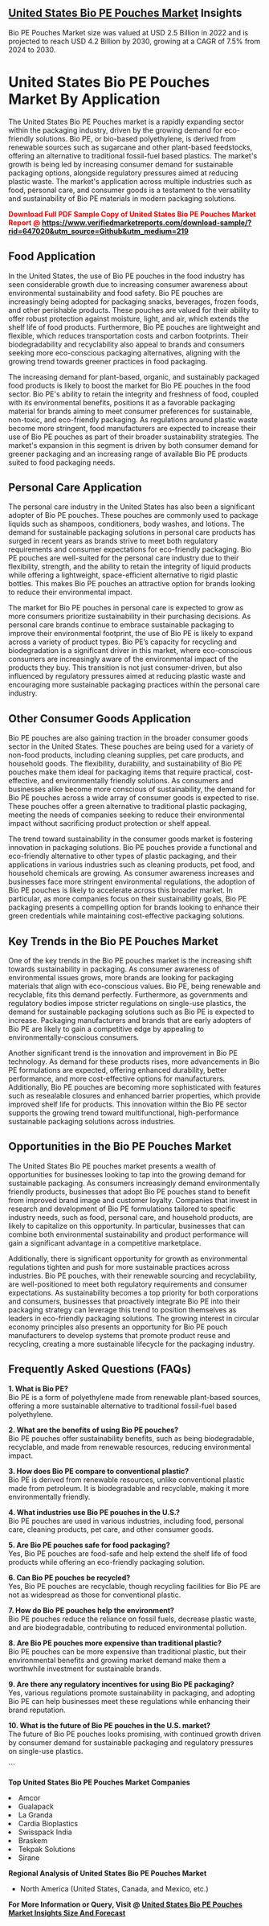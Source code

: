 <h2><a href="https://www.verifiedmarketreports.com/download-sample/?rid=647020&amp;utm_source=Github&amp;utm_medium=219" target="_blank">United States Bio PE Pouches Market</a> Insights</h2><p>Bio PE Pouches Market size was valued at USD 2.5 Billion in 2022 and is projected to reach USD 4.2 Billion by 2030, growing at a CAGR of 7.5% from 2024 to 2030.</p><p> <h1>United States Bio PE Pouches Market By Application</h1> <p>The United States Bio PE Pouches market is a rapidly expanding sector within the packaging industry, driven by the growing demand for eco-friendly solutions. Bio PE, or bio-based polyethylene, is derived from renewable sources such as sugarcane and other plant-based feedstocks, offering an alternative to traditional fossil-fuel based plastics. The market's growth is being led by increasing consumer demand for sustainable packaging options, alongside regulatory pressures aimed at reducing plastic waste. The market's application across multiple industries such as food, personal care, and consumer goods is a testament to the versatility and sustainability of Bio PE materials in modern packaging solutions. <strong><p><span class=""><span style="color: #ff0000;"><strong>Download Full PDF Sample Copy of United States Bio PE Pouches Market Report</strong> @ </span><a href="https://www.verifiedmarketreports.com/download-sample/?rid=647020&amp;utm_source=Github&amp;utm_medium=219" target="_blank">https://www.verifiedmarketreports.com/download-sample/?rid=647020&amp;utm_source=Github&amp;utm_medium=219</a></span></p></strong></p> <h2>Food Application</h2> <p>In the United States, the use of Bio PE pouches in the food industry has seen considerable growth due to increasing consumer awareness about environmental sustainability and food safety. Bio PE pouches are increasingly being adopted for packaging snacks, beverages, frozen foods, and other perishable products. These pouches are valued for their ability to offer robust protection against moisture, light, and air, which extends the shelf life of food products. Furthermore, Bio PE pouches are lightweight and flexible, which reduces transportation costs and carbon footprints. Their biodegradability and recyclability also appeal to brands and consumers seeking more eco-conscious packaging alternatives, aligning with the growing trend towards greener practices in food packaging. <p>The increasing demand for plant-based, organic, and sustainably packaged food products is likely to boost the market for Bio PE pouches in the food sector. Bio PE's ability to retain the integrity and freshness of food, coupled with its environmental benefits, positions it as a favorable packaging material for brands aiming to meet consumer preferences for sustainable, non-toxic, and eco-friendly packaging. As regulations around plastic waste become more stringent, food manufacturers are expected to increase their use of Bio PE pouches as part of their broader sustainability strategies. The market's expansion in this segment is driven by both consumer demand for greener packaging and an increasing range of available Bio PE products suited to food packaging needs.</p> <h2>Personal Care Application</h2> <p>The personal care industry in the United States has also been a significant adopter of Bio PE pouches. These pouches are commonly used to package liquids such as shampoos, conditioners, body washes, and lotions. The demand for sustainable packaging solutions in personal care products has surged in recent years as brands strive to meet both regulatory requirements and consumer expectations for eco-friendly packaging. Bio PE pouches are well-suited for the personal care industry due to their flexibility, strength, and the ability to retain the integrity of liquid products while offering a lightweight, space-efficient alternative to rigid plastic bottles. This makes Bio PE pouches an attractive option for brands looking to reduce their environmental impact. <p>The market for Bio PE pouches in personal care is expected to grow as more consumers prioritize sustainability in their purchasing decisions. As personal care brands continue to embrace sustainable packaging to improve their environmental footprint, the use of Bio PE is likely to expand across a variety of product types. Bio PE’s capacity for recycling and biodegradation is a significant driver in this market, where eco-conscious consumers are increasingly aware of the environmental impact of the products they buy. This transition is not just consumer-driven, but also influenced by regulatory pressures aimed at reducing plastic waste and encouraging more sustainable packaging practices within the personal care industry.</p> <h2>Other Consumer Goods Application</h2> <p>Bio PE pouches are also gaining traction in the broader consumer goods sector in the United States. These pouches are being used for a variety of non-food products, including cleaning supplies, pet care products, and household goods. The flexibility, durability, and sustainability of Bio PE pouches make them ideal for packaging items that require practical, cost-effective, and environmentally friendly solutions. As consumers and businesses alike become more conscious of sustainability, the demand for Bio PE pouches across a wide array of consumer goods is expected to rise. These pouches offer a green alternative to traditional plastic packaging, meeting the needs of companies seeking to reduce their environmental impact without sacrificing product protection or shelf appeal. <p>The trend toward sustainability in the consumer goods market is fostering innovation in packaging solutions. Bio PE pouches provide a functional and eco-friendly alternative to other types of plastic packaging, and their applications in various industries such as cleaning products, pet food, and household chemicals are growing. As consumer awareness increases and businesses face more stringent environmental regulations, the adoption of Bio PE pouches is likely to accelerate across this broader market. In particular, as more companies focus on their sustainability goals, Bio PE packaging presents a compelling option for brands looking to enhance their green credentials while maintaining cost-effective packaging solutions.</p> <h2>Key Trends in the Bio PE Pouches Market</h2> <p>One of the key trends in the Bio PE pouches market is the increasing shift towards sustainability in packaging. As consumer awareness of environmental issues grows, more brands are looking for packaging materials that align with eco-conscious values. Bio PE, being renewable and recyclable, fits this demand perfectly. Furthermore, as governments and regulatory bodies impose stricter regulations on single-use plastics, the demand for sustainable packaging solutions such as Bio PE is expected to increase. Packaging manufacturers and brands that are early adopters of Bio PE are likely to gain a competitive edge by appealing to environmentally-conscious consumers. </p> <p>Another significant trend is the innovation and improvement in Bio PE technology. As demand for these products rises, more advancements in Bio PE formulations are expected, offering enhanced durability, better performance, and more cost-effective options for manufacturers. Additionally, Bio PE pouches are becoming more sophisticated with features such as resealable closures and enhanced barrier properties, which provide improved shelf life for products. This innovation within the Bio PE sector supports the growing trend toward multifunctional, high-performance sustainable packaging solutions across industries.</p> <h2>Opportunities in the Bio PE Pouches Market</h2> <p>The United States Bio PE pouches market presents a wealth of opportunities for businesses looking to tap into the growing demand for sustainable packaging. As consumers increasingly demand environmentally friendly products, businesses that adopt Bio PE pouches stand to benefit from improved brand image and customer loyalty. Companies that invest in research and development of Bio PE formulations tailored to specific industry needs, such as food, personal care, and household products, are likely to capitalize on this opportunity. In particular, businesses that can combine both environmental sustainability and product performance will gain a significant advantage in a competitive marketplace.</p> <p>Additionally, there is significant opportunity for growth as environmental regulations tighten and push for more sustainable practices across industries. Bio PE pouches, with their renewable sourcing and recyclability, are well-positioned to meet both regulatory requirements and consumer expectations. As sustainability becomes a top priority for both corporations and consumers, businesses that proactively integrate Bio PE into their packaging strategy can leverage this trend to position themselves as leaders in eco-friendly packaging solutions. The growing interest in circular economy principles also presents an opportunity for Bio PE pouch manufacturers to develop systems that promote product reuse and recycling, creating a more sustainable lifecycle for the packaging industry.</p> <h2>Frequently Asked Questions (FAQs)</h2> <p><strong>1. What is Bio PE?</strong><br>Bio PE is a form of polyethylene made from renewable plant-based sources, offering a more sustainable alternative to traditional fossil-fuel based polyethylene.</p> <p><strong>2. What are the benefits of using Bio PE pouches?</strong><br>Bio PE pouches offer sustainability benefits, such as being biodegradable, recyclable, and made from renewable resources, reducing environmental impact.</p> <p><strong>3. How does Bio PE compare to conventional plastic?</strong><br>Bio PE is derived from renewable resources, unlike conventional plastic made from petroleum. It is biodegradable and recyclable, making it more environmentally friendly.</p> <p><strong>4. What industries use Bio PE pouches in the U.S.?</strong><br>Bio PE pouches are used in various industries, including food, personal care, cleaning products, pet care, and other consumer goods.</p> <p><strong>5. Are Bio PE pouches safe for food packaging?</strong><br>Yes, Bio PE pouches are food-safe and help extend the shelf life of food products while offering an eco-friendly packaging solution.</p> <p><strong>6. Can Bio PE pouches be recycled?</strong><br>Yes, Bio PE pouches are recyclable, though recycling facilities for Bio PE are not as widespread as those for conventional plastic.</p> <p><strong>7. How do Bio PE pouches help the environment?</strong><br>Bio PE pouches reduce the reliance on fossil fuels, decrease plastic waste, and are biodegradable, contributing to reduced environmental pollution.</p> <p><strong>8. Are Bio PE pouches more expensive than traditional plastic?</strong><br>Bio PE pouches can be more expensive than traditional plastic, but their environmental benefits and growing market demand make them a worthwhile investment for sustainable brands.</p> <p><strong>9. Are there any regulatory incentives for using Bio PE packaging?</strong><br>Yes, various regulations promote sustainability in packaging, and adopting Bio PE can help businesses meet these regulations while enhancing their brand reputation.</p> <p><strong>10. What is the future of Bio PE pouches in the U.S. market?</strong><br>The future of Bio PE pouches looks promising, with continued growth driven by consumer demand for sustainable packaging and regulatory pressures on single-use plastics.</p> ```</p><p><strong>Top United States Bio PE Pouches Market Companies</strong></p><div data-test-id=""><p><li>Amcor</li><li> Gualapack</li><li> La Granda</li><li> Cardia Bioplastics</li><li> Swisspack India</li><li> Braskem</li><li> Tekpak Solutions</li><li> Sirane</li></p><div><strong>Regional Analysis of&nbsp;United States Bio PE Pouches Market</strong></div><ul><li dir="ltr"><p dir="ltr">North America&nbsp;(United States, Canada, and Mexico, etc.)</p></li></ul><p><strong>For More Information or Query, Visit @&nbsp;</strong><strong><a href="https://www.verifiedmarketreports.com/product/bio-pe-pouches-market/?utm_source=Github&amp;utm_medium=219" target="_blank">United States Bio PE Pouches Market Insights Size And Forecast</a></strong></p></div>
